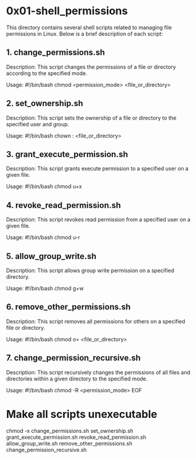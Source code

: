 # 0x01-shell_permissions

This directory contains several shell scripts related to managing file permissions in Linux. Below is a brief description of each script:

## 1. change_permissions.sh

Description: This script changes the permissions of a file or directory according to the specified mode.

Usage:
#!/bin/bash
chmod <permission_mode> <file_or_directory>

## 2. set_ownership.sh

Description: This script sets the ownership of a file or directory to the specified user and group.

Usage:
#!/bin/bash
chown <user>:<group> <file_or_directory>

## 3. grant_execute_permission.sh

Description: This script grants execute permission to a specified user on a given file.

Usage:
#!/bin/bash
chmod u+x <file>

## 4. revoke_read_permission.sh

Description: This script revokes read permission from a specified user on a given file.

Usage:
#!/bin/bash
chmod u-r <file>

## 5. allow_group_write.sh

Description: This script allows group write permission on a specified directory.

Usage:
#!/bin/bash
chmod g+w <directory>

## 6. remove_other_permissions.sh

Description: This script removes all permissions for others on a specified file or directory.

Usage:
#!/bin/bash
chmod o= <file_or_directory>

## 7. change_permission_recursive.sh

Description: This script recursively changes the permissions of all files and directories within a given directory to the specified mode.

Usage:
#!/bin/bash
chmod -R <permission_mode> <directory>
EOF

# Make all scripts unexecutable
chmod -x change_permissions.sh set_ownership.sh grant_execute_permission.sh revoke_read_permission.sh allow_group_write.sh remove_other_permissions.sh change_permission_recursive.sh
